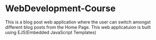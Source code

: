 # WebDevelopment-Course
This is a blog post web application where the user can switch amongst different blog posts from the Home Page. This web applicatuion is built using EJS(Embedded JavaScript Templates)
